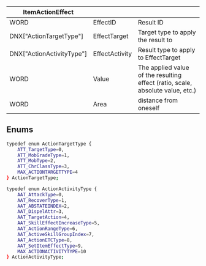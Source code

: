 | ItemActionEffect          |                |                                                                                |
| ------------------------- | -------------- | ------------------------------------------------------------------------------ |
| WORD                      | EffectID       | Result ID                                                                      |
| DNX["ActionTargetType"]   | EffectTarget   | Target type to apply the result to                                             |
| DNX["ActionActivityType"] | EffectActivity | Result type to apply to EffectTarget                                           |
| WORD                      | Value          | The applied value of the resulting effect (ratio, scale, absolute value, etc.) |
| WORD                      | Area           | distance from oneself                                                          |

## Enums
```bash
typedef enum ActionTargetType {
    ATT_TargetType=0,
    ATT_MobGradeType=1,
    ATT_MobType=2,
    ATT_ChrClassType=3,
    MAX_ACTIONTARGETTYPE=4
} ActionTargetType;
```
```bash
typedef enum ActionActivityType {
    AAT_AttackType=0,
    AAT_RecoverType=1,
    AAT_ABSTATEINDEX=2,
    AAT_DispelAttr=3,
    AAT_TargetAction=4,
    AAT_SkillEffectIncreaseType=5,
    AAT_ActionRangeType=6,
    AAT_ActiveSkillGroupIndex=7,
    AAT_ActionETCType=8,
    AAT_SetItemEffectType=9,
    MAX_ACTIONACTIVITYTYPE=10
} ActionActivityType;
```
